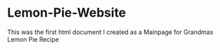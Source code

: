 # Lemon-Pie-Website
This was the first html document I created as a Mainpage for Grandmas Lemon Pie Recipe
